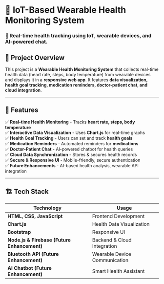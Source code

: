 # 🏥 IoT-Based Wearable Health Monitoring System  

### 📌 Real-time health tracking using IoT, wearable devices, and AI-powered chat.

## 🚀 Project Overview  
This project is a **Wearable Health Monitoring System** that collects real-time health data (heart rate, steps, body temperature) from wearable devices and displays it in a **responsive web app**. It features **data visualization, health goal tracking, medication reminders, doctor-patient chat, and cloud integration**.

---

## 🎯 Features  

✅ **Real-time Health Monitoring** - Tracks **heart rate, steps, body temperature**  
✅ **Interactive Data Visualization** - Uses **Chart.js** for real-time graphs  
✅ **Health Goal Tracking** - Users can set and track **health goals**  
✅ **Medication Reminders** - Automated reminders for **medications**  
✅ **Doctor-Patient Chat** - AI-powered chatbot for health queries  
✅ **Cloud Data Synchronization** - Stores & secures health records  
✅ **Secure & Responsive UI** - Mobile-friendly, secure authentication  
✅ **Future Enhancements** - AI-based health analysis, wearable API integration  

---

## 🏗️ Tech Stack  

| **Technology** | **Usage** |
|--------------|-----------|
| **HTML, CSS, JavaScript** | Frontend Development |
| **Chart.js** | Health Data Visualization |
| **Bootstrap** | Responsive UI |
| **Node.js & Firebase (Future Enhancement)** | Backend & Cloud Integration |
| **Bluetooth API (Future Enhancement)** | Wearable Device Communication |
| **AI Chatbot (Future Enhancement)** | Smart Health Assistant |





